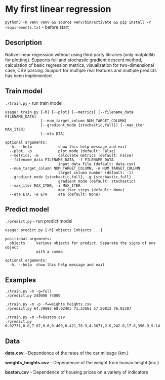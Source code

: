 # My first linear regression

`python3 -m venv venv && source venv/bin/activate && pip install -r requirements.txt` - before start

## Description
Native linear regression without using third party libraries (only matplotlib for plotting). Supports full and stochastic gradient descent method, calculation of basic regression metrics, visualization for two-dimensional case, CSV parsing. Support for multiple real features and multiple predicts has been implemented.
## Train model

`./train.py` - run train model
```
usage: train.py [-h] [--plot] [--metrics] [--filename_data FILENAME_DATA]
                [--num_target_column NUM_TARGET_COLUMN]
                [--gradient_mode {stochastic,full}] [--max_iter MAX_ITER]
                [--eta ETA]

optional arguments:
  -h, --help            show this help message and exit
  --plot, -p            plot mode (default: False)
  --metrics, -m         calculate metrics (default: False)
  --filename_data FILENAME_DATA, -f FILENAME_DATA
                        input data file (default: data.csv)
  --num_target_column NUM_TARGET_COLUMN, -n NUM_TARGET_COLUMN
                        target column number (default: -1)
  --gradient_mode {stochastic,full}, -g {stochastic,full}
                        gradient mode (default: stochastic)
  --max_iter MAX_ITER, -i MAX_ITER
                        max iter steps (default: None)
  --eta ETA, -e ETA     eta (default: None)

```


## Predict model

`./predict.py` - run predict model

```
usage: predict.py [-h] objects [objects ...]

positional arguments:
  objects     Various objects for predict. Separate the signs of one object
              with a comma

optional arguments:
  -h, --help  show this help message and exit
```
  
## Examples

```shell script
./train.py -m -g=full
./predict.py 240000 74000
```

```shell script
./train.py -m -p -f=weights_heights.csv
./predict.py 64.39693 68.02403 71.23661 67.50812 76.92387
```  

```shell script
./train.py -m -f=boston.csv
./predict.py 0.02731,0.0,7.07,0.0,0.469,6.421,78.9,4.9671,2.0,242.0,17.8,396.9,9.14
```  

## Data
__data.csv__ - Dependence of the rates of the car mileage (km.)

__weights_heights.csv__ -  Dependence of the weight from human height (inc.)

__boston.csv__ - Dependence of housing prices on a variety of indicators
